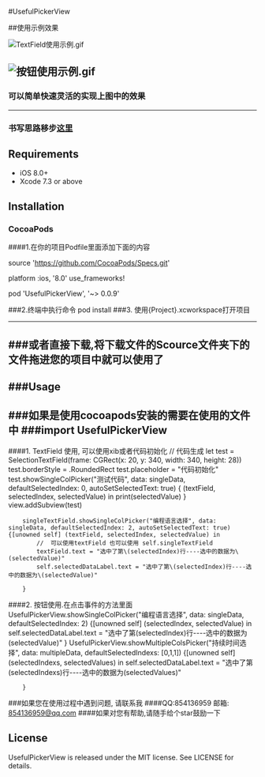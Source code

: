#UsefulPickerView


##使用示例效果


![TextField使用示例.gif](http://upload-images.jianshu.io/upload_images/1271831-4d7f9d232c035146.gif?imageMogr2/auto-orient/strip)

![按钮使用示例.gif](http://upload-images.jianshu.io/upload_images/1271831-1fe46c6326188f7f.gif?imageMogr2/auto-orient/strip)
-----

### 可以简单快速灵活的实现上图中的效果


---

### 书写思路移步[这里](http://www.jianshu.com/p/ffb7d3628fb3)

## Requirements

* iOS 8.0+ 
* Xcode 7.3 or above

## Installation

### CocoaPods
####1.在你的项目Podfile里面添加下面的内容

source 'https://github.com/CocoaPods/Specs.git'

platform :ios, '8.0'
use_frameworks!

pod 'UsefulPickerView', '~> 0.0.9'

###2.终端中执行命令 pod install
###3. 使用{Project}.xcworkspace打开项目


---
###或者直接下载,将下载文件的Scource文件夹下的文件拖进您的项目中就可以使用了
---

###Usage
---
###如果是使用cocoapods安装的需要在使用的文件中
###import UsefulPickerView
---

####1. TextField 使用, 可以使用xib或者代码初始化
	        // 代码生成
        let test = SelectionTextField(frame: CGRect(x: 20, y: 340, width: 340, height: 28))
        test.borderStyle = .RoundedRect
        test.placeholder = "代码初始化"
        test.showSingleColPicker("测试代码", data: singleData, defaultSelectedIndex: 0, autoSetSelectedText: true) { (textField, selectedIndex, selectedValue) in
            print(selectedValue)
        }
        view.addSubview(test)
        
        singleTextField.showSingleColPicker("编程语言选择", data: singleData, defaultSelectedIndex: 2, autoSetSelectedText: true) {[unowned self] (textField, selectedIndex, selectedValue) in
            //  可以使用textField 也可以使用 self.singleTextField
            textField.text = "选中了第\(selectedIndex)行----选中的数据为\(selectedValue)"
            self.selectedDataLabel.text = "选中了第\(selectedIndex)行----选中的数据为\(selectedValue)"

        }



####2. 按钮使用.在点击事件的方法里面
	        UsefulPickerView.showSingleColPicker("编程语言选择", data: singleData, defaultSelectedIndex: 2) {[unowned self] (selectedIndex, selectedValue) in
            self.selectedDataLabel.text = "选中了第\(selectedIndex)行----选中的数据为\(selectedValue)"
        }
        UsefulPickerView.showMultipleColsPicker("持续时间选择", data: multipleData, defaultSelectedIndexs: [0,1,1]) {[unowned self] (selectedIndexs, selectedValues) in
            self.selectedDataLabel.text = "选中了第\(selectedIndexs)行----选中的数据为\(selectedValues)"

        }



###如果您在使用过程中遇到问题, 请联系我
####QQ:854136959 邮箱: 854136959@qq.com
####如果对您有帮助,请随手给个star鼓励一下 

## License

UsefulPickerView is released under the MIT license. See LICENSE for details.